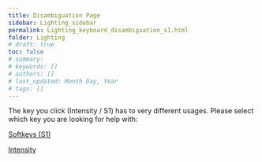 ```yaml
---
title: Disambiguation Page
sidebar: Lighting_sidebar
permalink: Lighting_keyboard_disambiguation_s1.html
folder: Lighting
# draft: true
toc: false
# summary: 
# keywords: []
# authors: []
# last_updated: Month Day, Year
# tags: []
---
```


The key you click (Intensity / S1) has to very different usages. Please select which key you are looking for help with:

[Softkeys (S1)](./Lighting_keyboard_softkeys.html)


[Intensity](./Lighting_keyboard_encoder_pages.html#Intensity)